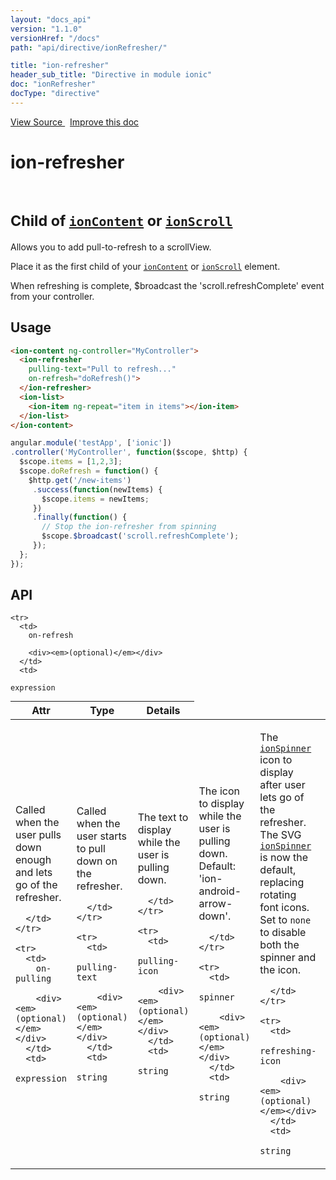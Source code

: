 ```yaml
---
layout: "docs_api"
version: "1.1.0"
versionHref: "/docs"
path: "api/directive/ionRefresher/"

title: "ion-refresher"
header_sub_title: "Directive in module ionic"
doc: "ionRefresher"
docType: "directive"
---
```


<div class="improve-docs">
  <a href='http://github.com/driftyco/ionic/tree/1.x/js/angular/directive/refresher.js#L2'>
    View Source
  </a>
  &nbsp;
  <a href='http://github.com/driftyco/ionic/edit/master/js/angular/directive/refresher.js#L2'>
    Improve this doc
  </a>
</div>




<h1 class="api-title">

  ion-refresher


<br />
<small>
  Child of <a href="/docs/api/directive/ionContent/"><code>ionContent</code></a> or <a href="/docs/api/directive/ionScroll/"><code>ionScroll</code></a>
</small>


</h1>





Allows you to add pull-to-refresh to a scrollView.

Place it as the first child of your <a href="/docs/api/directive/ionContent/"><code>ionContent</code></a> or
<a href="/docs/api/directive/ionScroll/"><code>ionScroll</code></a> element.

When refreshing is complete, $broadcast the 'scroll.refreshComplete' event
from your controller.








  
<h2 id="usage">Usage</h2>
  
```html
<ion-content ng-controller="MyController">
  <ion-refresher
    pulling-text="Pull to refresh..."
    on-refresh="doRefresh()">
  </ion-refresher>
  <ion-list>
    <ion-item ng-repeat="item in items"></ion-item>
  </ion-list>
</ion-content>
```
```js
angular.module('testApp', ['ionic'])
.controller('MyController', function($scope, $http) {
  $scope.items = [1,2,3];
  $scope.doRefresh = function() {
    $http.get('/new-items')
     .success(function(newItems) {
       $scope.items = newItems;
     })
     .finally(function() {
       // Stop the ion-refresher from spinning
       $scope.$broadcast('scroll.refreshComplete');
     });
  };
});
```
  
  
<h2 id="api" style="clear:both;">API</h2>

<table class="table" style="margin:0;">
  <thead>
    <tr>
      <th>Attr</th>
      <th>Type</th>
      <th>Details</th>
    </tr>
  </thead>
  <tbody>
    
    <tr>
      <td>
        on-refresh
        
        <div><em>(optional)</em></div>
      </td>
      <td>
        
  <code>expression</code>
      </td>
      <td>
        <p>Called when the user pulls down enough and lets go
of the refresher.</p>

        
      </td>
    </tr>
    
    <tr>
      <td>
        on-pulling
        
        <div><em>(optional)</em></div>
      </td>
      <td>
        
  <code>expression</code>
      </td>
      <td>
        <p>Called when the user starts to pull down
on the refresher.</p>

        
      </td>
    </tr>
    
    <tr>
      <td>
        pulling-text
        
        <div><em>(optional)</em></div>
      </td>
      <td>
        
  <code>string</code>
      </td>
      <td>
        <p>The text to display while the user is pulling down.</p>

        
      </td>
    </tr>
    
    <tr>
      <td>
        pulling-icon
        
        <div><em>(optional)</em></div>
      </td>
      <td>
        
  <code>string</code>
      </td>
      <td>
        <p>The icon to display while the user is pulling down.
Default: &#39;ion-android-arrow-down&#39;.</p>

        
      </td>
    </tr>
    
    <tr>
      <td>
        spinner
        
        <div><em>(optional)</em></div>
      </td>
      <td>
        
  <code>string</code>
      </td>
      <td>
        <p>The <a href="/docs/api/directive/ionSpinner/"><code>ionSpinner</code></a> icon to display
after user lets go of the refresher. The SVG <a href="/docs/api/directive/ionSpinner/"><code>ionSpinner</code></a>
is now the default, replacing rotating font icons. Set to <code>none</code> to disable both the
spinner and the icon.</p>

        
      </td>
    </tr>
    
    <tr>
      <td>
        refreshing-icon
        
        <div><em>(optional)</em></div>
      </td>
      <td>
        
  <code>string</code>
      </td>
      <td>
        <p>The font icon to display after user lets go of the
refresher. This is depreicated in favor of the SVG <a href="/docs/api/directive/ionSpinner/"><code>ionSpinner</code></a>.</p>

        
      </td>
    </tr>
    
    <tr>
      <td>
        disable-pulling-rotation
        
        <div><em>(optional)</em></div>
      </td>
      <td>
        
  <code>boolean</code>
      </td>
      <td>
        <p>Disables the rotation animation of the pulling
icon when it reaches its activated threshold. To be used with a custom <code>pulling-icon</code>.</p>

        
      </td>
    </tr>
    
  </tbody>
</table>

  

  





